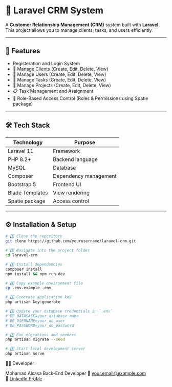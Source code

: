 # 🧭 Laravel CRM System

A **Customer Relationship Management (CRM)** system built with **Laravel**.  
This project allows you to manage clients, tasks, and users efficiently.

---

## 🚀 Features
- Registeration and Login System
- 👥 Manage Clients (Create, Edit, Delete, View)
- 👥 Manage Users (Create, Edit, Delete, View)   
- 👥 Manage Tasks (Create, Edit, Delete, View)   
- 👥 Manage Projects (Create, Edit, Delete, View)   
- 📋 Task Management and Assignment  
- 🔑 Role-Based Access Control (Roles & Permissions using Spatie package)  
---

## 🛠️ Tech Stack

| Technology | Purpose |
|------------|---------|
| Laravel 11 | Framework |
| PHP 8.2+  | Backend language |
| MySQL      | Database |
| Composer   | Dependency management |
| Bootstrap 5 | Frontend UI |
| Blade Templates | View rendering |
| Spatie package  | Access control |

---

## ⚙️ Installation & Setup

```bash
# 1️⃣ Clone the repository
git clone https://github.com/yourusername/laravel-crm.git

# 2️⃣ Navigate into the project folder
cd laravel-crm

# 3️⃣ Install dependencies
composer install
npm install && npm run dev

# 4️⃣ Copy example environment file
cp .env.example .env

# 5️⃣ Generate application key
php artisan key:generate

# 6️⃣ Update your database credentials in `.env`
# DB_DATABASE=your_database_name
# DB_USERNAME=your_db_user
# DB_PASSWORD=your_db_password

# 7️⃣ Run migrations and seeders
php artisan migrate --seed

# 8️⃣ Start local development server
php artisan serve
```

🧑‍💻 Developer

Mohamad Alsasa
Back-End Developer
📧 [your.email@example.com](mailto:Mohamadalsasa991@gmail.com)  
💼 [LinkedIn Profile](https://www.linkedin.com/in/mohamad-sasa-22011b250/)

